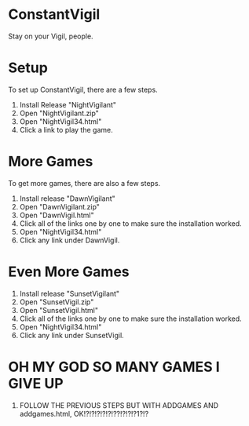 # ConstantVigil
Stay on your Vigil, people.
# Setup
To set up ConstantVigil, there are a few steps.
1. Install Release "NightVigilant"
2. Open "NightVigilant.zip"
3. Open "NightVigil34.html"
4. Click a link to play the game.
# More Games
To get more games, there are also a few steps.
1. Install release "DawnVigilant"
2. Open "DawnVigilant.zip"
3. Open "DawnVigil.html"
4. Click all of the links one by one to make sure the installation worked.
5. Open "NightVigil34.html"
6. Click any link under DawnVigil.
# Even More Games
1. Install release "SunsetVigilant"
2. Open "SunsetVigil.zip"
3. Open "SunsetVigil.html"
4. Click all of the links one by one to make sure the installation worked.
5. Open "NightVigil34.html"
6. Click any link under SunsetVigil.
# OH MY GOD SO MANY GAMES I GIVE UP
1. FOLLOW THE PREVIOUS STEPS BUT WITH ADDGAMES AND addgames.html, OK!?!?!?!?!?!??!?!?!?1?!?

